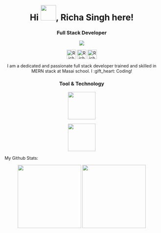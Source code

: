 
<h1 align="center">Hi <span><img width="50px" height="50px" src="https://media1.giphy.com/media/PjgnBBmpk2iwhv1IO6/200w.webp?cid=ecf05e47zcb0thagktxj6xoag3zisvcm92z1mgwr8hirvmcj&rid=200w.webp" /></span>, Richa Singh here!</h1>

<h3 align="center">Full Stack Developer</h3>
  
 <p align="center">
  <img src=https://i.pinimg.com/originals/34/fb/b9/34fbb9aa7bfeb8df98412067d64c2029.gif >
 </p> 
  
<p align="center">
<a href=https://richa-24.github.io/Richa_Singh_Portfolio/ target="_blank"><img align="center" height="30px" width="30px" src=https://cdn.jsdelivr.net/npm/simple-icons@3.0.1/icons/dev-dot-to.svg alt="Richa Singh" height="20" width="20" /></a>
<a href=https://twitter.com/Richa_0724 target="_blank"><img align="center" height="30px" width="30px" src=https://cdn.jsdelivr.net/npm/simple-icons@3.0.1/icons/twitter.svg alt=" Richa Singh" height="20" width="20" /></a>
<a href=https://www.linkedin.com/in/richa-singh-227286190 target="_blank"><img align="center" height="30px" width="30px" src=https://cdn.jsdelivr.net/npm/simple-icons@3.0.1/icons/linkedin.svg alt="Richa Singh" height="20" width="20" /></a>
</p>

<p align="center">
  I am a dedicated and passionate full stack developer trained and skilled in MERN stack at Masai school. I :gift_heart: Coding!
</p>
  
<h3 align="center">Tool & Technology</h3> 
 <p align="center">
  <img height="90px" src=https://user-images.githubusercontent.com/59872807/89734383-7827e580-da79-11ea-9840-299bc8b32335.jpg >
 </p> 
  <p  align="center">
    <img height="90px" src=https://user-images.githubusercontent.com/59872807/89734655-0bade600-da7b-11ea-91e3-a38a9d86eb25.jpg>
  </p>
  
  My Github Stats: 
  <p align='center'>
  <img src="https://github-readme-stats.vercel.app/api?username=Richa-24&theme=dark&show_icons=true&count_private=true" height="207px" /> 
  <img src="https://github-readme-stats.vercel.app/api/top-langs/?username=Richa-24&theme=dark" height="207px" />

</P>


<!--
**Richa-24/Richa-24** is a ✨ _special_ ✨ repository because its `README.md` (this file) appears on your GitHub profile.


Here are some ideas to get you started:

- 🔭 I’m currently working on ...
- 🌱 I’m currently learning ...
- 👯 I’m looking to collaborate on ...
- 🤔 I’m looking for help with ...
- 💬 Ask me about ...
- 📫 How to reach me: ...
- 😄 Pronouns: ...
- ⚡ Fun fact: ...
-->
